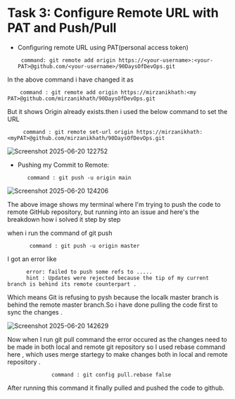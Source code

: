 # Task 3: Configure Remote URL with PAT and Push/Pull

- Configuring remote URL using PAT(personal access token)

       command: git remote add origin https://<your-username>:<your-PAT>@github.com/<your-username>/90DaysOfDevOps.git

In the above command i have changed it as 

        command : git remote add origin https://mirzanikhath:<my PAT>@github.com/mirzanikhath/90DaysOfDevOps.git

But it shows Origin already exists.then i used the below command to set the URL 

         command : git remote set-url origin https://mirzanikhath:<myPAT>@github.com/mirzanikhath/90DaysOfDevOps.git

![Screenshot 2025-06-20 122752](https://github.com/user-attachments/assets/c7f32554-3c67-460d-ac1e-be4f06fef259)

- Pushing my  Commit to Remote:

         command : git push -u origin main 

![Screenshot 2025-06-20 124206](https://github.com/user-attachments/assets/98b1fc86-4c30-451c-b934-714eaac1bc3b)



The above image shows my terminal where I'm trying to push the code to remote GitHub repository, but running into an issue and here's the breakdown how i solved it step by step 

when i run the command of git push 

           command : git push -u origin master 

I got an error like 

          error: failed to push some refs to .....
          hint : Updates were rejected because the tip of my current branch is behind its remote counterpart .

Which means Git is refusing to pysh because the localk master branch is behind the remote master branch.So i have done pulling the code first to sync the changes .

![Screenshot 2025-06-20 142629](https://github.com/user-attachments/assets/18097f02-900d-4e46-bc03-18f59a2a9ca1)



Now when I run git pull command the error occured as the changes need to be made in both local and remote git repository so I used rebase command here , which uses merge startegy to make changes both in local and remote repository .

                  command : git config pull.rebase false

After running this command it finally pulled and pushed the code to github.
